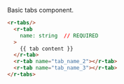 Basic tabs component.
```html
<r-tabs/>
  <r-tab
    name: string  // REQUIRED
  >
    {{ tab content }}
  </r-tab>
  <r-tab name="tab_name_2"></r-tab>
  <r-tab name="tab_name_3"></r-tab>
</r-tabs>
```
